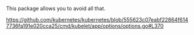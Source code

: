 This package allows you to avoid all that.

https://github.com/kubernetes/kubernetes/blob/555623c07eabf22864f6147736fa191e020cca25/cmd/kubelet/app/options/options.go#L370




